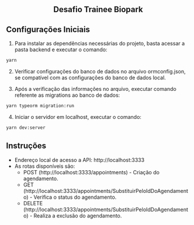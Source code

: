 <h2 align="center">
  Desafio Trainee Biopark
</h2>

## Configurações Iniciais
1. Para instalar as dependências necessárias do projeto, basta acessar a pasta backend e executar o comando: 

```sh
yarn
```

2. Verificar configurações do banco de dados no arquivo ormconfig.json, se compatível com as configurações do banco de dados local.

3. Após a verificação das informações no arquivo, executar comando referente as migrations ao banco de dados:

```sh
yarn typeorm migration:run
```

4. Iniciar o servidor em localhost, executar o comando:

```sh
yarn dev:server
```

## Instruções

* Endereço local de acesso a API: http://localhost:3333
* As rotas disponíveis são:
    * POST (http://localhost:3333/appointments) - Criação do agendamento.
    * GET (http://localhost:3333/appointments/SubstituirPeloIdDoAgendamento) - Verifica o status do agendamento.
    * DELETE (http://localhost:3333/appointments/SubstituirPeloIdDoAgendamento) - Realiza a exclusão do agendamento.

